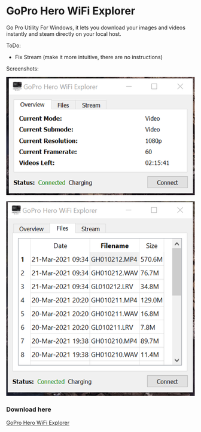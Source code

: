 # GoPro Hero WiFi Explorer
Go Pro Utility For Windows, it lets you download your images and videos instantly and steam directly on your local host.

ToDo:

* Fix Stream (make it more intuitive, there are no instructions)

Screenshots:


![](screens/1.png)


![](screens/2.png)


### Download here

[GoPro Hero WiFi Explorer](https://github.com/cristiangutzu/goProUtility/releases/latest)

